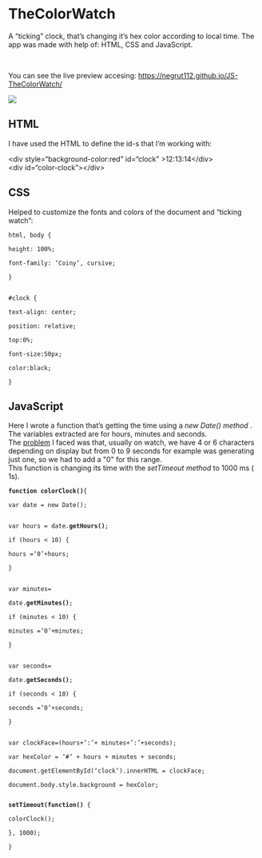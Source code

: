 # TheColorWatch
<p>A “ticking” clock, that’s changing it’s hex color according to local time. The app was made with help of: HTML, CSS and JavaScript.</p>
<br>
<p>You can see the live preview accesing: <a href="https://negrut112.github.io/JS-TheColorWatch/">https://negrut112.github.io/JS-TheColorWatch/</a></p>

<img src="https://i.imgur.com/FhC2TOs.jpg"></img>

## HTML<br>
I have used the HTML to define the id-s that I’m working with:
<p>&lt;div style=“background-color:red” id=“clock” &gt;12:13:14&lt;/div&gt;<br>
&lt;div id=“color-clock”&gt;&lt;/div&gt;

## CSS<br> 
Helped to customize the fonts and colors of the document and “ticking watch”:<br>
  
<pre><code>html, body {<br>
height: 100%;<br>
font-family: ‘Coiny’, cursive;<br>
}<br>

#clock {<br>
text-align: center;<br>
position: relative;<br>
top:0%;<br>
font-size:50px;<br>
color:black;<br>
}<br></pre></code>

## JavaScript<br>
Here I wrote a function that’s getting the time using a <i>new Date() method</i> . The variables extracted are for hours, minutes and seconds.<br>
The <u>problem</u> I faced was that, usually on watch, we have 4 or 6 characters depending on display but from 0 to 9 seconds for example was generating just one, so we had to add a "0" for this range.<br>
This function is changing its time with the <i>setTimeout method</i> to 1000 ms ( 1s).</p>
<pre><code><b>function colorClock()</b>{<br>
var date = new Date();<br>

var hours = date.<b>getHours()</b>;<br>
if (hours &lt; 10) {<br>
hours =‘0’+hours;<br>
}<br>

var minutes=<br>
date.<b>getMinutes()</b>;<br>
if (minutes &lt; 10) {<br>
minutes =‘0’+minutes;<br>
}<br>

var seconds=<br>
date.<b>getSeconds()</b>;<br>
if (seconds &lt; 10) {<br>
seconds =‘0’+seconds;<br>
}<br>

var clockFace=(hours+’:’+ minutes+’:’+seconds);<br>
var hexColor = ‘#’ + hours + minutes + seconds;<br>
document.getElementById(‘clock’).innerHTML = clockFace;<br>
document.body.style.background = hexColor;</p>
<b>setTimeout(function()</b> {<br>
colorClock();<br>
}, 1000);<br>
}<br></code></pre>
